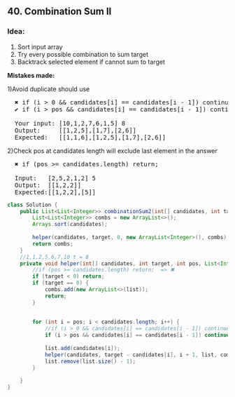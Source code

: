 ## 40. Combination Sum II

### Idea: ###
1) Sort input array  
2) Try every possible combination to sum target  
3) Backtrack selected element if cannot sum to target   
          
**Mistakes made:**

1)Avoid duplicate should use   
       
<pre>
  <strong>✖︎</strong> if (i > 0 && candidates[i] == candidates[i - 1]) continue; 
  <strong>✔︎</strong> if (i > pos && candidates[i] == candidates[i - 1]) continue;
  
  Your input: [10,1,2,7,6,1,5] 8
  Output:     [[1,2,5],[1,7],[2,6]]
  Expected:   [[1,1,6],[1,2,5],[1,7],[2,6]]
</pre>
       
2)Check pos at candidates length will exclude last element in the answer 
        
<pre>
  <strong>✖︎</strong> if (pos >= candidates.length) return; 
  
  Input:   [2,5,2,1,2] 5
  Output:  [[1,2,2]]
  Expected:[[1,2,2],[5]]
</pre>
     
```java
class Solution {
    public List<List<Integer>> combinationSum2(int[] candidates, int target) {
        List<List<Integer>> combs = new ArrayList<>();
        Arrays.sort(candidates);
        
        helper(candidates, target, 0, new ArrayList<Integer>(), combs);
        return combs;
    }
    //1,1,2,5,6,7,10 t = 8
    private void helper(int[] candidates, int target, int pos, List<Integer> list, List<List<Integer>> combs) {
        //if (pos >= candidates.length) return;  => ✖︎
        if (target < 0) return;
        if (target == 0) {
            combs.add(new ArrayList<>(list));
            return;
        }
        
                
        for (int i = pos; i < candidates.length; i++) {
            //if (i > 0 && candidates[i] == candidates[i - 1]) continue; => ✖︎
            if (i > pos && candidates[i] == candidates[i - 1]) continue;
            
            list.add(candidates[i]);
            helper(candidates, target - candidates[i], i + 1, list, combs);
            list.remove(list.size() - 1);
        }
                
    }
}
```
